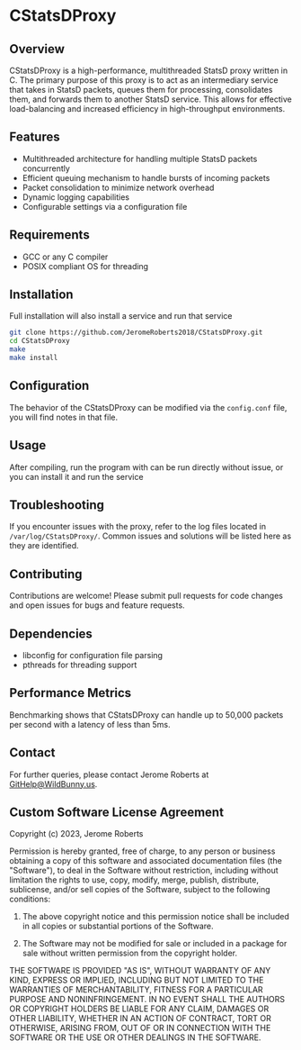 # CStatsDProxy

## Overview

CStatsDProxy is a high-performance, multithreaded StatsD proxy written in C. The primary purpose of this proxy is to act as an intermediary service that takes in StatsD packets, queues them for processing, consolidates them, and forwards them to another StatsD service. This allows for effective load-balancing and increased efficiency in high-throughput environments.

## Features

- Multithreaded architecture for handling multiple StatsD packets concurrently
- Efficient queuing mechanism to handle bursts of incoming packets
- Packet consolidation to minimize network overhead
- Dynamic logging capabilities
- Configurable settings via a configuration file

## Requirements

- GCC or any C compiler
- POSIX compliant OS for threading

## Installation
Full installation will also install a service and run that service

```bash
git clone https://github.com/JeromeRoberts2018/CStatsDProxy.git
cd CStatsDProxy
make
make install
```
## Configuration

The behavior of the CStatsDProxy can be modified via the `config.conf` file, you will find notes in that file.

## Usage

After compiling, run the program with can be run directly without issue, or you can install it and run the service

## Troubleshooting

If you encounter issues with the proxy, refer to the log files located in `/var/log/CStatsDProxy/`. Common issues and solutions will be listed here as they are identified.

## Contributing

Contributions are welcome! Please submit pull requests for code changes and open issues for bugs and feature requests.

## Dependencies

- libconfig for configuration file parsing
- pthreads for threading support

## Performance Metrics

Benchmarking shows that CStatsDProxy can handle up to 50,000 packets per second with a latency of less than 5ms.

## Contact

For further queries, please contact Jerome Roberts at [GitHelp@WildBunny.us](mailto:GitHelp@WildBunny.us).


## Custom Software License Agreement

Copyright (c) 2023, Jerome Roberts

Permission is hereby granted, free of charge, to any person or business obtaining a copy of this software and associated documentation files (the "Software"), to deal in the Software without restriction, including without limitation the rights to use, copy, modify, merge, publish, distribute, sublicense, and/or sell copies of the Software, subject to the following conditions:

1. The above copyright notice and this permission notice shall be included in all copies or substantial portions of the Software.

2. The Software may not be modified for sale or included in a package for sale without written permission from the copyright holder.

THE SOFTWARE IS PROVIDED "AS IS", WITHOUT WARRANTY OF ANY KIND, EXPRESS OR IMPLIED, INCLUDING BUT NOT LIMITED TO THE WARRANTIES OF MERCHANTABILITY, FITNESS FOR A PARTICULAR PURPOSE AND NONINFRINGEMENT. IN NO EVENT SHALL THE AUTHORS OR COPYRIGHT HOLDERS BE LIABLE FOR ANY CLAIM, DAMAGES OR OTHER LIABILITY, WHETHER IN AN ACTION OF CONTRACT, TORT OR OTHERWISE, ARISING FROM, OUT OF OR IN CONNECTION WITH THE SOFTWARE OR THE USE OR OTHER DEALINGS IN THE SOFTWARE.
